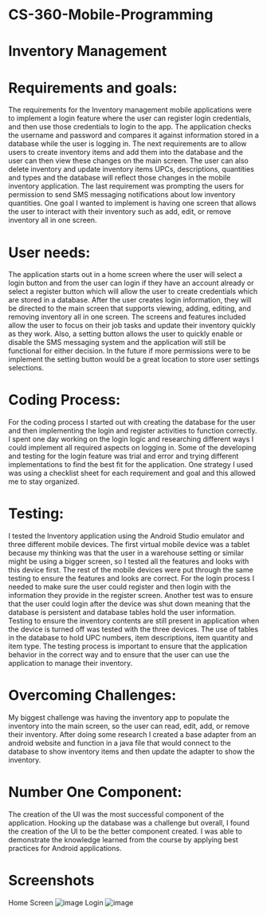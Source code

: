 # CS-360-Mobile-Programming
# Inventory Management
# Requirements and goals:
The requirements for the Inventory management mobile applications were to implement a login feature where the user can register login credentials, and then use those credentials to login to the app. The application checks the username and password and compares it against information stored in a database while the user is logging in. The next requirements are to allow users to create inventory items and add them into the database and the user can then view these changes on the main screen. The user can also delete inventory and update inventory items UPCs, descriptions, quantities and types and the database will reflect those changes in the mobile inventory application. The last requirement was prompting the users for permission to send SMS messaging notifications about low inventory quantities. One goal I wanted to implement is having one screen that allows the user to interact with their inventory such as add, edit, or remove inventory all in one screen. 
# User needs:
The application starts out in a home screen where the user will select a login button and from the user can login if they have an account already or select a register button which will allow the user to create credentials which are stored in a database. After the user creates login information, they will be directed to the main screen that supports viewing, adding, editing, and removing inventory all in one screen. The screens and features included allow the user to focus on their job tasks and update their inventory quickly as they work. Also, a setting button allows the user to quickly enable or disable the SMS messaging system and the application will still be functional for either decision.  In the future if more permissions were to be implement the setting button would be a great location to store user settings selections. 
# Coding Process:
For the coding process I started out with creating the database for the user and then implementing the login and register activities to function correctly. I spent one day working on the login logic and researching different ways I could implement all required aspects on logging in. Some of the developing and testing for the login feature was trial and error and trying different implementations to find the best fit for the application. One strategy I used was using a checklist sheet for each requirement and goal and this allowed me to stay organized.   
# Testing:
I tested the Inventory application using the Android Studio emulator and three different mobile devices. The first virtual mobile device was a tablet because my thinking was that the user in a warehouse setting or similar might be using a bigger screen, so I tested all the features and looks with this device first. The rest of the mobile devices were put through the same testing to ensure the features and looks are correct. 
For the login process I needed to make sure the user could register and then login with the information they provide in the register screen. Another test was to ensure that the user could login after the device was shut down meaning that the database is persistent and database tables hold the user information. Testing to ensure the inventory contents are still present in application when the device is turned off was tested with the three devices. The use of tables in the database to hold UPC numbers, item descriptions, item quantity and item type. The testing process is important to ensure that the application behavior in the correct way and to ensure that the user can use the application to manage their inventory. 
# Overcoming Challenges:
My biggest challenge was having the inventory app to populate the inventory into the main screen, so the user can read, edit, add, or remove their inventory. After doing some research I created a base adapter from an android website and function in a java file that would connect to the database to show inventory items and then update the adapter to show the inventory. 
# Number One Component:
The creation of the UI was the most successful component of the application. Hooking up the database was a challenge but overall, I found the creation of the UI to be the better component created. I was able to demonstrate the knowledge learned from the course by applying best practices for Android applications.  
# Screenshots 
Home Screen
![image](https://github.com/Nickrenna13/CS-360-Mobile-Programming/assets/115961576/9121f4df-0dfe-4810-a0f4-62c680010b70)
Login
![image](https://github.com/Nickrenna13/CS-360-Mobile-Programming/assets/115961576/55386086-93cf-4234-8f20-539e5b0c6ec3)
